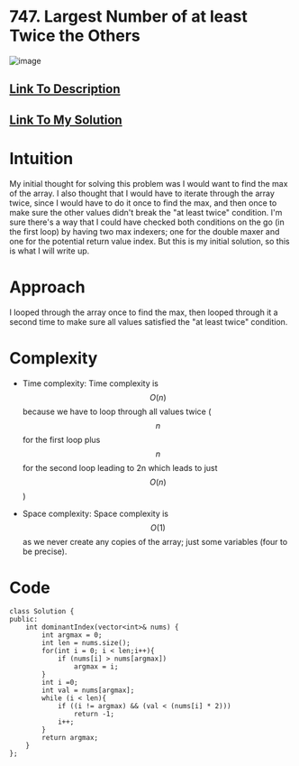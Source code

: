 # 747. Largest Number of at least Twice the Others
![image](https://user-images.githubusercontent.com/76566137/208920161-c7beeeb6-9dc1-4898-835b-d8ad52e5c7fe.png)


## [Link To Description](https://leetcode.com/problems/largest-number-at-least-twice-of-others/description/)
## [Link To My Solution](https://leetcode.com/problems/largest-number-at-least-twice-of-others/solutions/2881390/747-largest-number-at-least-twice-of-others-solution-c/)
# Intuition
My initial thought for solving this problem was I would want to find the max of the array. I also thought that I would have to iterate through the array twice, since I would have to do it once to find the max, and then once to make sure the other values didn't break the "at least twice" condition. I'm sure there's a way that I could have checked both conditions on the go (in the first loop) by having two max indexers; one for the double maxer and one for the potential return value index. But this is my initial solution, so this is what I will write up.
# Approach
I looped through the array once to find the max, then looped through it a second time to make sure all values satisfied the "at least twice" condition.

# Complexity
- Time complexity:
Time complexity is $$O(n)$$ because we have to loop through all values twice ($$n$$ for the first loop plus $$n$$ for the second loop leading to 2n which leads to just $$O(n)$$)

- Space complexity:
Space complexity is $$O(1)$$ as we never create any copies of the array; just some variables (four to be precise).

# Code
```
class Solution {
public:
    int dominantIndex(vector<int>& nums) {
        int argmax = 0;
        int len = nums.size();
        for(int i = 0; i < len;i++){
            if (nums[i] > nums[argmax])
                argmax = i;
        }
        int i =0;
        int val = nums[argmax];
        while (i < len){
            if ((i != argmax) && (val < (nums[i] * 2)))
                return -1;
            i++;
        }
        return argmax;
    }
};
```
